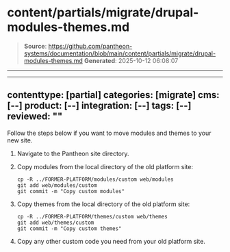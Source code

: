# content/partials/migrate/drupal-modules-themes.md

> **Source**: https://github.com/pantheon-systems/documentation/blob/main/content/partials/migrate/drupal-modules-themes.md
> **Generated**: 2025-10-12 06:08:07

---

---
contenttype: [partial]
categories: [migrate]
cms: [--]
product: [--]
integration: [--]
tags: [--]
reviewed: ""
---

Follow the steps below if you want to move modules and themes to your new site.

1. Navigate to the Pantheon site directory.

1. Copy modules from the local directory of the old platform site:

    ```bash{promptUser: user}
    cp -R ../FORMER-PLATFORM/modules/custom web/modules
    git add web/modules/custom
    git commit -m "Copy custom modules"
    ```

1. Copy themes from the local directory of the old platform site:

    ```bash{promptUser:user}
    cp -R ../FORMER-PLATFORM/themes/custom web/themes
    git add web/themes/custom
    git commit -m "Copy custom themes"
    ```

1. Copy any other custom code you need from your old platform site.
